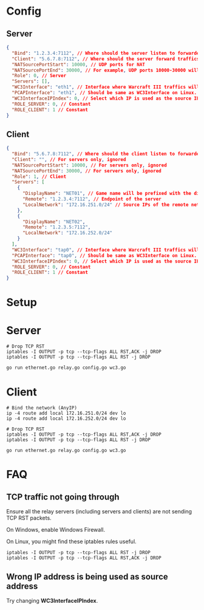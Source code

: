 # Config

## Server
```json
{
  "Bind": "1.2.3.4:7112", // Where should the server listen to forwarded traffics
  "Client": "5.6.7.8:7112", // Where should the server forward traffics to
  "NATSourcePortStart": 10000, // UDP ports for NAT
  "NATSourcePortEnd": 30000, // For example, UDP ports 10000-30000 will be used for NAT. Including port 3000.
  "Role": 0, // Server
  "Servers": [],
  "WC3Interface": "eth1", // Interface where Warcraft III traffics will be monitored
  "PCAPInterface": "eth1", // Should be same as WC3Interface on Linux. On Windows, you have to find the interface's identifier
  "WC3InterfaceIPIndex": 0, // Select which IP is used as the source IP on WC3Interface
  "ROLE_SERVER": 0, // Constant
  "ROLE_CLIENT": 1 // Constant
}
```

## Client

```json
{
  "Bind": "5.6.7.8:7112", // Where should the client listen to forwarded traffics
  "Client": "", // For servers only, ignored
  "NATSourcePortStart": 10000, // For servers only, ignored
  "NATSourcePortEnd": 30000, // For servers only, ignored
  "Role": 1, // Client
  "Servers": [
    {
      "DisplayName": "NET01", // Game name will be prefixed with the display name
      "Remote": "1.2.3.4:7112", // Endpoint of the server
      "LocalNetwork": "172.16.251.0/24" // Source IPs of the remote network will be mapped to here
    },
    {
      "DisplayName": "NET02",
      "Remote": "1.2.3.5:7112",
      "LocalNetwork": "172.16.252.0/24"
    }
  ],
  "WC3Interface": "tap0", // Interface where Warcraft III traffics will be monitored
  "PCAPInterface": "tap0", // Should be same as WC3Interface on Linux. On Windows, you have to find the interface's identifier
  "WC3InterfaceIPIndex": 0, // Select which IP is used as the source IP on WC3Interface
  "ROLE_SERVER": 0, // Constant
  "ROLE_CLIENT": 1 // Constant
}
```

# Setup

# Server
```
# Drop TCP RST
iptables -I OUTPUT -p tcp --tcp-flags ALL RST,ACK -j DROP
iptables -I OUTPUT -p tcp --tcp-flags ALL RST -j DROP

go run ethernet.go relay.go config.go wc3.go
```

# Client
```
# Bind the network (AnyIP)
ip -4 route add local 172.16.251.0/24 dev lo
ip -4 route add local 172.16.252.0/24 dev lo

# Drop TCP RST
iptables -I OUTPUT -p tcp --tcp-flags ALL RST,ACK -j DROP
iptables -I OUTPUT -p tcp --tcp-flags ALL RST -j DROP

go run ethernet.go relay.go config.go wc3.go
```

# FAQ

## TCP traffic not going through

Ensure all the relay servers (including servers and clients) are not sending TCP RST packets.

On Windows, enable Windows Firewall.

On Linux, you might find these iptables rules useful.

```
iptables -I OUTPUT -p tcp --tcp-flags ALL RST -j DROP
iptables -I OUTPUT -p tcp --tcp-flags ALL RST,ACK -j DROP
```

## Wrong IP address is being used as source address

Try changing **WC3InterfaceIPIndex**.